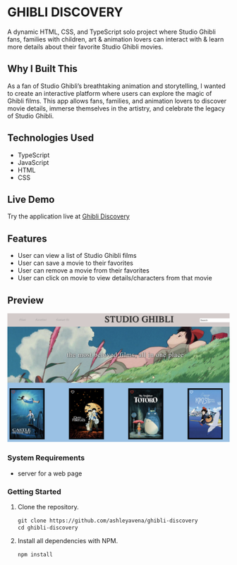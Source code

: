 # GHIBLI DISCOVERY

A dynamic HTML, CSS, and TypeScript solo project where Studio Ghibli fans, families with children, art & animation lovers can interact with & learn more details about their favorite Studio Ghibli movies.

## Why I Built This

As a fan of Studio Ghibli’s breathtaking animation and storytelling, I wanted to create an interactive platform where users can explore the magic of Ghibli films. This app allows fans, families, and animation lovers to discover movie details, immerse themselves in the artistry, and celebrate the legacy of Studio Ghibli.


## Technologies Used

- TypeScript
- JavaScript
- HTML
- CSS

## Live Demo

Try the application live at [Ghibli Discovery](http://localhost:5500/index.html#)

## Features

- User can view a list of Studio Ghibli films
- User can save a movie to their favorites 
- User can remove a movie from their favorites 
- User can click on movie to view details/characters from that movie 


## Preview

![Ghibli Discovery Preview](ghibli%20preview.png)

### System Requirements

- server for a web page

### Getting Started

1. Clone the repository.

   ```shell
   git clone https://github.com/ashleyavena/ghibli-discovery
   cd ghibli-discovery
   ```

1. Install all dependencies with NPM.

   ```shell
   npm install
   ```
